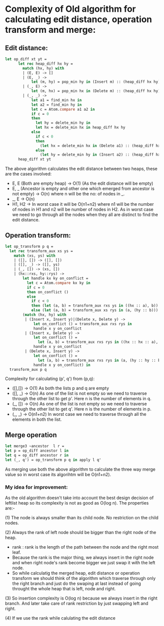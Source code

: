 # Complexity of Old algorithm for calculating edit distance, operation transform and merge:
## Edit distance:
```ocaml
let op_diff xt yt =
      let rec heap_diff hx hy =
        match (hx, hy) with
        | (E, E) -> []
        | (E, _) ->
            let (m, hy) = pop_min hy in (Insert m) :: (heap_diff hx hy)
        | (_, E) ->
            let (m, hx) = pop_min hx in (Delete m) :: (heap_diff hx hy)
        | (_, _) ->
            let a1 = find_min hx in
            let a2 = find_min hy in
            let c = Atom.compare a1 a2 in
            if c = 0
            then
              let hy = delete_min hy in
              let hx = delete_min hx in heap_diff hx hy
            else
              if c < 0
              then
                (let hx = delete_min hx in (Delete a1) :: (heap_diff hx hy))
              else
                (let hy = delete_min hy in (Insert a2) :: (heap_diff hx hy)) in
      heap_diff xt yt
 ```
  
 The above algorithm calculates the edit distance between two heaps, these are the cases involved:

-  E, E (Both are empty heap) -> O(1) (As the edit distance will be empty)
-  E, _ (Ancestor is empty and other one which emerged from ancestor is not empty) -> O(n) where n will be the no: of nodes in _.
- _, E -> O(n)
- H1, H2 -> In worst case it will be O(n1+n2) where n1 will be the number of nodes in H1 and n2 will be number of nodes in H2. As in 
worst case we need to go through all the nodes when they all are distinct to find the edit distance.
   
   
    
## Operation transform:
```ocaml
let op_transform p q =
  let rec transform_aux xs ys =
    match (xs, ys) with
    | ([], []) -> ([], [])
    | ([], _) -> ([], ys)
    | (_, []) -> (xs, [])
    | (hx::rxs, hy::rys) ->
        let handle kx ky on_conflict =
          let c = Atom.compare kx ky in
          if c = 0
          then on_conflict ()
          else
            if c < 0
            then (let (a, b) = transform_aux rxs ys in ((hx :: a), b))
            else (let (a, b) = transform_aux xs rys in (a, (hy :: b))) in
        (match (hx, hy) with
         | (Insert x, Insert y)|(Delete x, Delete y) ->
             let on_conflict () = transform_aux rxs rys in
             handle x y on_conflict
         | (Insert x, Delete y) ->
             let on_conflict () =
               let (a, b) = transform_aux rxs rys in ((hx :: hx :: a), b) in
             handle x y on_conflict
         | (Delete x, Insert y) ->
             let on_conflict () =
               let (a, b) = transform_aux rxs rys in (a, (hy :: hy :: b)) in
             handle x y on_conflict) in
  transform_aux p q
```
 
 
Complexity for calculating (p', q') from (p,q):
- ([],[]) -> O(1) As both the lists p and q are empty
- ([], _) -> O(n) As one of the list is not empty so we need to traverse through the other list to get p'. Here n is the number of elements in q.
- (_, []) -> O(n) As one of the list is not empty so we need to traverse through the other list to get q'. Here n is the number of elements in p.
- (_, _)  -> O(n1+n2) In worst case we need to traverse through all the elements in both the list. 
      
## Merge operation
```ocaml
let merge3 ~ancestor  l r =
let p = op_diff ancestor l in
let q = op_diff ancestor r in
let (_, q') = op_transform p q in apply l q'
```
      
As merging use both the above algorithm to calculate the three way merge value so in worst case its algorihtm will be O(n1+n2).
      
### My idea for improvement:
As the old algorithm doesn't take into account the best design decision of leftlist heap so its complexity is not as good as O(log n).
The properties are:-

(1) The node is always smaller than its child node. No restriction on the child nodes. 

(2) Always the rank of left node should be bigger than the right node of the heap. 

- rank : rank is the length of the path between the node and the right most leaf.
- Because the rank is the major thing, we always insert in the right node and when right node's rank become bigger we just swap it with the 
  left node.
- So while calculatig the merged heap, edit distance or operation transform we should think of the algorithm which traverse through 
only the right branch and just do the swaping at last instead of going throught the whole heap that is left, node and right.

(3) So insertion complexity is O(log n) because we always insert in the right branch. And later take care of rank restriction by just swapping left and right.

(4) If we use the rank while calulating the edit distance

